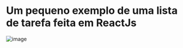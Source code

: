 # Um pequeno exemplo de uma lista de tarefa feita em ReactJs

![image](https://user-images.githubusercontent.com/8234945/152577696-c60ec801-bd43-4cd0-bfa6-85cdd3dba24c.png)
